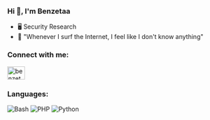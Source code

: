 ### Hi 👋, I'm Benzetaa

- :desktop_computer: Security Research
- :scroll: "Whenever I surf the Internet, I feel like I don't know anything"
 

<h3 align="left">Connect with me:</h3>
<p align="left">
<a href="https://twitter.com/benzetaa" target="blank"><img align="center" src="https://cdn.jsdelivr.net/npm/simple-icons@3.0.1/icons/twitter.svg" alt="benzetaa" height="30" width="40" /></a> 
</p>

### Languages:
<p>
    <img alt="Bash" src="https://img.shields.io/badge/-Bash-430098?style=flat-square&logo=gnu-bash&logoColor=white" />
    <img alt="PHP" src="https://img.shields.io/badge/-PHP-430098?style=flat-square&logo=php&logoColor=white" /> 
    <img alt="Python" src="https://img.shields.io/badge/-Python-007ACC?style=flat-square&logo=python&logoColor=white" />
</p> 
